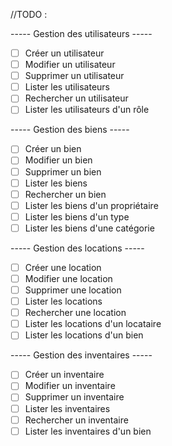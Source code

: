 //TODO : 

----- Gestion des utilisateurs -----
- [ ] Créer un utilisateur
- [ ] Modifier un utilisateur
- [ ] Supprimer un utilisateur
- [ ] Lister les utilisateurs
- [ ] Rechercher un utilisateur
- [ ] Lister les utilisateurs d'un rôle

----- Gestion des biens -----
- [ ] Créer un bien
- [ ] Modifier un bien
- [ ] Supprimer un bien
- [ ] Lister les biens
- [ ] Rechercher un bien
- [ ] Lister les biens d'un propriétaire
- [ ] Lister les biens d'un type
- [ ] Lister les biens d'une catégorie

----- Gestion des locations -----
- [ ] Créer une location
- [ ] Modifier une location
- [ ] Supprimer une location
- [ ] Lister les locations
- [ ] Rechercher une location
- [ ] Lister les locations d'un locataire
- [ ] Lister les locations d'un bien

----- Gestion des inventaires -----
- [ ] Créer un inventaire
- [ ] Modifier un inventaire
- [ ] Supprimer un inventaire
- [ ] Lister les inventaires
- [ ] Rechercher un inventaire
- [ ] Lister les inventaires d'un bien
